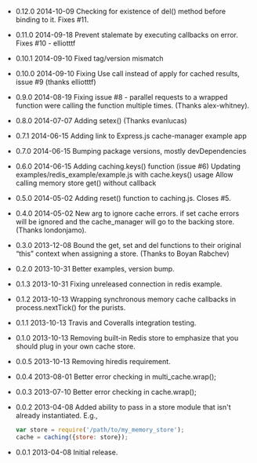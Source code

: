 - 0.12.0 2014-10-09
  Checking for existence of del() method before binding to it. Fixes #11.

- 0.11.0 2014-09-18
  Prevent stalemate by executing callbacks on error. Fixes #10 - elliotttf

- 0.10.1 2014-09-10
  Fixed tag/version mismatch

- 0.10.0 2014-09-10
  Fixing Use call instead of apply for cached results, issue #9 (thanks elliotttf)

- 0.9.0 2014-08-19
  Fixing issue #8 - parallel requests to a wrapped function were calling the
  function multiple times. (Thanks alex-whitney).

- 0.8.0 2014-07-07
  Adding setex() (Thanks evanlucas)

- 0.7.1 2014-06-15
  Adding link to Express.js cache-manager example app

- 0.7.0 2014-06-15
  Bumping package versions, mostly devDependencies

- 0.6.0 2014-06-15
  Adding caching.keys() function (issue #6)
  Updating examples/redis_example/example.js with cache.keys() usage
  Allow calling memory store get() without callback

- 0.5.0 2014-05-02
  Adding reset() function to caching.js.  Closes #5.

- 0.4.0 2014-05-02
  New arg to ignore cache errors. if set cache errors will be ignored
  and the cache_manager will go to the backing store. (Thanks londonjamo).

- 0.3.0 2013-12-08
  Bound the get, set and del functions to their original “this” context when assigning a store.
  (Thanks to Boyan Rabchev)

- 0.2.0 2013-10-31
  Better examples, version bump.

- 0.1.3 2013-10-31
  Fixing unreleased connection in redis example.

- 0.1.2 2013-10-13
  Wrapping synchronous memory cache callbacks in process.nextTick() for the purists.

- 0.1.1 2013-10-13
  Travis and Coveralls integration testing.

- 0.1.0 2013-10-13
  Removing built-in Redis store to emphasize that you should plug in your own
  cache store.

- 0.0.5 2013-10-13
  Removing hiredis requirement.

- 0.0.4 2013-08-01
  Better error checking in multi_cache.wrap();

- 0.0.3 2013-07-10
  Better error checking in cache.wrap();

- 0.0.2 2013-04-08
  Added ability to pass in a store module that isn't already instantiated.
  E.g.,
  ```javascript
  var store = require('/path/to/my_memory_store');
  cache = caching({store: store});
  ```
- 0.0.1 2013-04-08
  Initial release.
